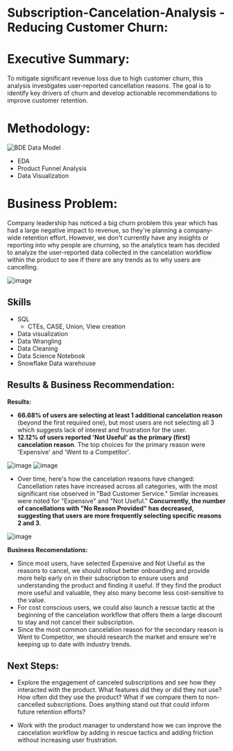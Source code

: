# Subscription-Cancelation-Analysis - Reducing Customer Churn: 


#  Executive Summary:

To mitigate significant revenue loss due to high customer churn, this analysis investigates user-reported cancellation reasons. The goal is to identify key drivers of churn and develop actionable recommendations to improve customer retention.

# Methodology:
![BDE Data Model](https://github.com/user-attachments/assets/4b3be928-f7a4-412a-b518-33c6fad85d8f)

* EDA
* Product Funnel Analysis
* Data Visualization


# Business Problem:

Company leadership has noticed a big churn problem this year which has had a large negative impact to revenue, so they're planning a company-wide retention effort. However, we don't currently have any insights or reporting into why people are churning, so the analytics team has decided to analyze the user-reported data collected in the cancelation workflow within the product to see if there are any trends as to why users are cancelling.

![image](https://github.com/user-attachments/assets/44485c9f-51eb-435a-8796-77000e92e7da)

## Skills

-   SQL
    -  CTEs, CASE, Union, View creation
-   Data visualization
-   Data Wrangling
-   Data Cleaning
-   Data Science Notebook
-   Snowflake Data warehouse

## Results & Business Recommendation:

**Results:**

-   **66.68% of users are selecting at least 1 additional cancelation reason** (beyond the first required one), but most users are not selecting all 3 which suggests lack of interest and frustration for the user.
-   **12.12% of users reported 'Not Useful' as the primary (first) cancelation reason**. The top choices for the primary reason were 'Expensive' and 'Went to a Competitor'.

![image](https://github.com/user-attachments/assets/dea7dbac-ccc0-4fab-bc82-09ad8d943586)
![image](https://github.com/user-attachments/assets/7fa8ed88-8e34-4afa-b79a-8a15b4bbabee)

-   Over time, here's how the cancelation reasons have changed: Cancellation rates have increased across all categories, with the most significant rise observed in "Bad Customer Service." Similar increases were noted for "Expensive" and "Not Useful." **Concurrently, the number of cancellations with "No Reason Provided" has decreased, suggesting that users are more frequently selecting specific reasons 2 and 3**.
  
![image](https://github.com/user-attachments/assets/fd5ee0b4-11fa-4c51-9cb3-e31507f27e6c)

  

**Business Recomendations:**

-   Since most users, have selected Expensive and Not Useful as the reasons to cancel, we should rollout better onboarding and provide more help early on in their subscription to ensure users and understanding the product and finding it useful. If they find the product more useful and valuable, they also many become less cost-sensitive to the value.
-   For cost conscious users, we could also launch a rescue tactic at the beginning of the cancelation workflow that offers them a large discount to stay and not cancel their subscription.
-   Since the most common cancelation reason for the secondary reason is Went to Competitor, we should research the market and ensure we're keeping up to date with industry trends.

## Next Steps:
-   Explore the engagement of canceled subscriptions and see how they interacted with the product. What features did they or did they not use? How often did they use the product? What if we compare them to non-cancelled subscriptions. Does anything stand out that could inform future retention efforts?

-   Work with the product manager to understand how we can improve the cancelation workflow by adding in rescue tactics and adding friction without increasing user frustration.
